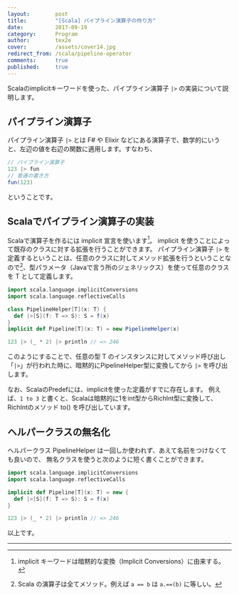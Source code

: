 ```yaml
---
layout:        post
title:         "[Scala] パイプライン演算子の作り方"
date:          2017-09-19
category:      Program
author:        tex2e
cover:         /assets/cover14.jpg
redirect_from: /scala/pipeline-operator
comments:      true
published:     true
---
```


Scalaのimplicitキーワードを使った、パイプライン演算子 `|>` の実装について説明します。


パイプライン演算子
----------------

パイプライン演算子 `|>` とは F# や Elixir などにある演算子で、数学的にいうと、左辺の値を右辺の関数に適用します。すなわち、

```scala
// パイプライン演算子
123 |> fun
// 普通の書き方
fun(123)
```

ということです。


Scalaでパイプライン演算子の実装
-------------------------------

Scalaで演算子を作るには implicit 宣言を使います[^1]。
implicit を使うことによって既存のクラスに対する拡張を行うことができます。
パイプライン演算子 `|>` を定義するということは、任意のクラスに対してメソッド拡張を行うということなので[^2]、型パラメータ（Javaで言う所のジェネリックス）を使って任意のクラスを T として定義します。

```scala
import scala.language.implicitConversions
import scala.language.reflectiveCalls

class PipelineHelper[T](x: T) {
  def |>[S](f: T => S): S = f(x)
}
implicit def Pipeline[T](x: T) = new PipelineHelper(x)

123 |> (_ * 2) |> println // => 246
```

このようにすることで、任意の型 T のインスタンスに対してメソッド呼び出し「`|>`」が行われた時に、暗黙的にPipelineHelper型に変換してから `|>` を呼び出します。

なお、ScalaのPredefには、implicitを使った定義がすでに存在します。
例えば、`1 to 3` と書くと、Scalaは暗黙的に1をint型からRichInt型に変換して、RichIntのメソッド to() を呼び出しています。


ヘルパークラスの無名化
-----------------------

ヘルパークラス PipelineHelper は一回しか使われず、あえて名前をつけなくても良いので、
無名クラスを使うと次のように短く書くことができます。

```scala
import scala.language.implicitConversions
import scala.language.reflectiveCalls

implicit def Pipeline[T](x: T) = new {
  def |>[S](f: T => S): S = f(x)
}

123 |> (_ * 2) |> println // => 246
```

以上です。

-----

[^1]: implicit キーワードは暗黙的な変換（Implicit Conversions）に由来する。
[^2]: Scala の演算子は全てメソッド。例えば `a == b` は `a.==(b)` に等しい。
